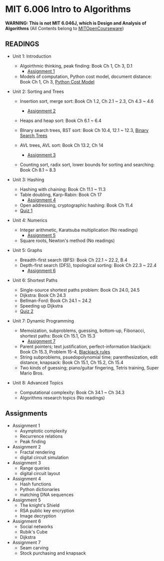 # MIT 6.006 Intro to Algorithms

__WARNING: This is not MIT 6.046J, which is Design and Analysis of Algorithms__
(All Contents belong to [MITOpenCourseware](https://ocw.mit.edu/courses/electrical-engineering-and-computer-science/6-006-introduction-to-algorithms-fall-2011/))



## READINGS

- Unit 1: Introduction

  - Algoirthmic thinking, peak finding: Book Ch 1, Ch 3, D.1
    - [Assignment 1](https://github.com/jungwon1413/intro-to-algorithms/blob/master/Assignments/MIT6_006F11_ps1.pdf)
  - Models of computation, Python cost model, document distance: Book Ch 1, Ch 3, [Python Cost Model](https://ocw.mit.edu/courses/electrical-engineering-and-computer-science/6-006-introduction-to-algorithms-fall-2011/readings/python-cost-model)

- Unit 2: Sorting and Trees

  - Insertion sort, merge sort: Book Ch 1.2, Ch 2.1 ~ 2.3, Ch 4.3 ~ 4.6
    - [Assignment 2](https://github.com/jungwon1413/intro-to-algorithms/blob/master/Assignments/MIT6_006F11_ps2.pdf)
  - Heaps and heap sort: Book Ch 6.1 ~ 6.4

  - BInary search trees, BST sort: Book Ch 10.4, 12.1 ~ 12.3, [Binary Search Trees](https://ocw.mit.edu/courses/electrical-engineering-and-computer-science/6-006-introduction-to-algorithms-fall-2011/readings/binary-search-trees)

  - AVL trees, AVL sort: Book Ch 13.2, Ch 14
    - [Assignment 3](https://github.com/jungwon1413/intro-to-algorithms/blob/master/Assignments/MIT6_006F11_ps3.pdf)

  - Counting sort, radix sort, lower bounds for sorting and searching: Book Ch 8.1 ~ 8.3

- Unit 3: Hashing
  - Hashing with chaining: Book Ch 11.1 ~ 11.3
  - Table doubling, Karp-Rabin: Book Ch 17
    - [Assignment 4](https://github.com/jungwon1413/intro-to-algorithms/blob/master/Assignments/MIT6_006F11_ps4.pdf)
  - Open addressing, cryptographic hashing: Book Ch 11.4
  - [Quiz 1](https://github.com/jungwon1413/intro-to-algorithms/blob/master/Exams/MIT6_006F11_quiz1.pdf)
- Unit 4: Numerics
  - Integer arithmetic, Karatsuba multiplication (No readings)
    - [Assignment 5](https://github.com/jungwon1413/intro-to-algorithms/blob/master/Assignments/MIT6_006F11_ps5.pdf)
  - Square roots, Newton's method (No readings)
- Unit 5: Graphs
  - Breadth-first search (BFS): Book Ch 22.1 ~ 22.2, B.4
  - Depth-first search (DFS), topological sorting: Book Ch 22.3 ~ 22.4
    - [Assignment 6](https://github.com/jungwon1413/intro-to-algorithms/blob/master/Assignments/MIT6_006F11_ps6.pdf)
- Unit 6: Shortest Paths
  - Single-source shortest paths problem: Book Ch 24.0, 24.5
  - Dijkstra: Book Ch 24.3
  - Bellman-Ford: Book Ch 24.1 ~ 24.2
  - Speeding up Dijkstra
  - [Quiz 2](https://github.com/jungwon1413/intro-to-algorithms/blob/master/Exams/MIT6_006F11_quiz2.pdf)
- Unit 7: Dynamic Programming
  - Memoization, subproblems, guessing, bottom-up, Fibonacci, shortest paths: Book Ch 15.1, Ch 15.3
    - [Assignment 7](https://github.com/jungwon1413/intro-to-algorithms/blob/master/Assignments/MIT6_006F11_ps7.pdf)
  - Parent pointers; text justification, perfect-information blackjack: Book Ch 15.3, Problem 15-4, [Blackjack rules](http://en.wikipedia.org/wiki/Blackjack)
  - String subproblems, psuedopolynomial time; parenthesization, edit distance, knapsack: Book Ch 15.1, Ch 15.2, Ch 15.4
  - Two kinds of guessing; piano/guitar fingering, Tetris training, Super Mario Bros.
- Unit 8: Advanced Topics
  - Computational complexity: Book Ch 34.1 ~ Ch 34.3
  - Algorithms research topics (No readings)



## Assignments

- Assignment 1
  - Asymptotic complexity
  - Recurrence relations
  - Peak finding
- Assignment 2
  - Fractal rendering
  - digital circuit simulation
- Assignment 3
  - Range queries
  - digital circuit layout
- Assignment 4
  - Hash functions
  - Python dictionaries
  - matching DNA sequences
- Assignment 5
  - The knight's Shield
  - RSA public key encryption
  - Image decryption
- Assignment 6
  - Social networks
  - Rubik's Cube
  - Dijkstra
- Assignment 7
  - Seam carving
  - Stock purchasing and knapsack
